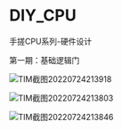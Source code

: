 # DIY_CPU
手搓CPU系列-硬件设计

第一期：基础逻辑门

![TIM截图20220724213918](https://user-images.githubusercontent.com/23308519/180649737-4dc02090-0dd0-49b0-9999-e734324929b7.png)

![TIM截图20220724213803](https://user-images.githubusercontent.com/23308519/180649751-e72277dd-87f4-48b1-b7b7-048252f1aca7.png)

![TIM截图20220724213846](https://user-images.githubusercontent.com/23308519/180649757-a4287c1d-0950-4f3c-bc30-96976dc1a064.png)
